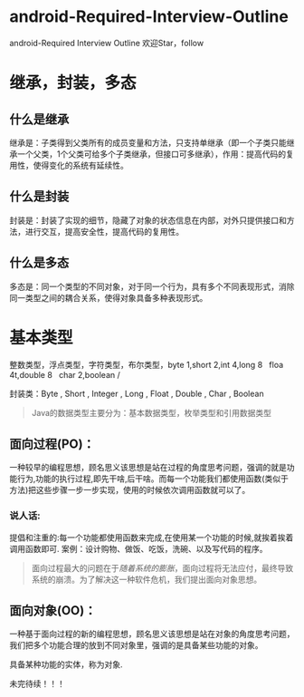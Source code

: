 # android-Required-Interview-Outline
android-Required Interview Outline 欢迎Star，follow
# 继承，封装，多态

## 什么是继承

继承是：子类得到父类所有的成员变量和方法，只支持单继承（即一个子类只能继承一个父类，1个父类可给多个子类继承，但接口可多继承），作用：提高代码的复用性，使得变化的系统有延续性。

## 什么是封装

封装是：封装了实现的细节，隐藏了对象的状态信息在内部，对外只提供接口和方法，进行交互，提高安全性，提高代码的复用性。

## 什么是多态

多态是：同一个类型的不同对象，对于同一个行为，具有多个不同表现形式，消除同一类型之间的耦合关系，使得对象具备多种表现形式。

# 基本类型
整数类型，浮点类型，字符类型，布尔类型，byte 1,short 2,int 4,long 8   floa 4t,double 8   char 2,boolean /

封装类：Byte , Short , Integer , Long , Float , Double , Char , Boolean

>Java的数据类型主要分为：基本数据类型，枚举类型和引用数据类型

## 面向过程(PO)：

一种较早的编程思想，顾名思义该思想是站在过程的角度思考问题，强调的就是功能行为,功能的执行过程,即先干啥,后干啥。而每一个功能我们都使用函数(类似于方法)把这些步骤一步一步实现，使用的时候依次调用函数就可以了。

### 说人话:
提倡和注重的:每一个功能都使用函数来完成,在使用某一个功能的时候,就挨着挨着调用函数即可.
案例：设计购物、做饭、吃饭，洗碗、以及写代码的程序。

>面向过程最大的问题在于*随着系统的膨胀*，面向过程将无法应付，最终导致系统的崩溃。为了解决这一种软件危机，我们提出面向对象思想。

## 面向对象(OO)：
一种基于面向过程的新的编程思想，顾名思义该思想是站在对象的角度思考问题，我们把多个功能合理的放到不同对象里，强调的是具备某些功能的对象。

具备某种功能的实体，称为对象.


未完待续！！！
